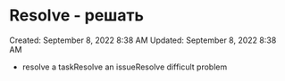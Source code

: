# Resolve - решать

Created: September 8, 2022 8:38 AM
Updated: September 8, 2022 8:38 AM

- resolve a taskResolve an issueResolve difficult problem
